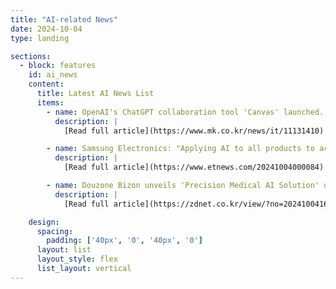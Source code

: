 ```yaml
---
title: "AI-related News"
date: 2024-10-04
type: landing

sections:
  - block: features
    id: ai_news
    content:
      title: Latest AI News List
      items:
        - name: OpenAI's ChatGPT collaboration tool 'Canvas' launched... Targeting AI collaboration tools
          description: |
            [Read full article](https://www.mk.co.kr/news/it/11131410)

        - name: Samsung Electronics: "Applying AI to all products to achieve personalization"
          description: |
            [Read full article](https://www.etnews.com/20241004000084)

        - name: Douzone Bizon unveils 'Precision Medical AI Solution' usable in hospitals
          description: |
            [Read full article](https://zdnet.co.kr/view/?no=20241004164127)

    design:
      spacing:
        padding: ['40px', '0', '40px', '0']
      layout: list
      layout_style: flex
      list_layout: vertical
---
```

